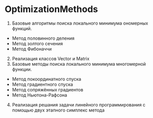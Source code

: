 # OptimizationMethods
1. Базовые алгоритмы поиска локального минимума ономерных функций.
- Метод половинного деления
- Метод золтого сечения
- Метод Фибоначчи
2. Реализация классов Vector и Matrix
3. Базовые методы поиска локального минимума многомерной функции.
- Метод покоординатного спуска
- Метод градиентного спуска
- Метод сопряжённых градиентов
- Метод Ньютона-Рафсона
4. Реализация решания задачи линейного программирования с помощью двух этапного симплекс метода 
